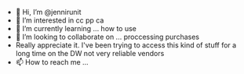 - 👋 Hi, I’m @jennirunit
- 👀 I’m interested in cc pp ca 
- 🌱 I’m currently learning ... how to use 
- 💞️ I’m looking to collaborate on ... proccessing purchases
- Really appreciate it. I've been trying to access this kind of stuff for a long time on the DW not very reliable vendors
- 📫 How to reach me ...

<!---
jennirunit/jennirunit is a ✨ special ✨ repository because its `README.md` (this file) appears on your GitHub profile.
You can click the Preview link to take a look at your changes.
--->
